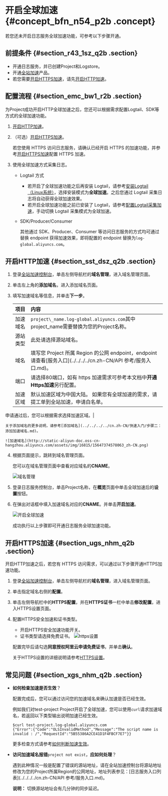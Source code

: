 # 开启全球加速 {#concept_bfn_n54_p2b .concept}

若您还未开启日志服务全球加速功能，可参考以下步骤开通。

## 前提条件 {#section_r43_1sz_q2b .section}

-   开通日志服务，并已创建Project和Logstore。
-   开通[全站加速](https://dcdn.console.aliyun.com/)产品。
-   若您需要[开启HTTPS加速](#)，请先[开启HTTP加速](#)。

## 配置流程 {#section_emc_bw1_r2b .section}

为Project成功开启HTTP全球加速之后，您还可以根据需求配置Logtail、SDK等方式的全球加速功能。

1.  [开启HTTP加速](#)。
2.  （可选）[开启HTTPS加速](#section_ugs_nhm_q2b)。

    若您使用 HTTPS 访问日志服务，请确认已经开启 HTTPS 的加速功能，并参考[开启HTTPS加速](#section_ugs_nhm_q2b)配置 HTTPS 加速。

3.  使用全球加速方式采集日志。
    -   Logtail 方式
        -   若开启了全球加速功能之后再安装 Logtail，请参考[安装Logtail（Linux系统）](cn.zh-CN/数据采集/Logtail采集/安装/安装Logtail（Linux系统）.md)，选择安装模式为**全球加速**。之后您通过 Logtail 采集日志将自动获得全球加速效果。
        -   若开启全球加速功能之前已安装了 Logtail，请参考[配置Logtail采集加速](cn.zh-CN/数据采集/采集加速/配置Logtail采集加速.md)，手动切换 Logtail 采集模式为全球加速。
    -   SDK/Producer/Consumer

        其他通过 SDK、Producer、Consumer 等访问日志服务的方式均可通过替换 endpoint 获得加速效果，即将配置的 endpoint 替换为`log-global.aliyuncs.com`。


## 开启HTTP加速 {#section_sst_dsz_q2b .section}

1.  登录[全站加速控制台](https://dcdn.console.aliyun.com/)，单击左侧导航栏的**域名管理**，进入域名管理页面。
2.  单击左上角的**添加域名**，进入添加域名页面。
3.  填写加速域名等信息，并单击**下一步**。

    |项目|内容|
    |:-|:-|
    |加速域名|`project\_name.log-global.aliyuncs.com`其中project\_name需要替换为您的Project名称。|
    |源站类型|此处请选择源站域名。|
    |域名|填写您 Project 所属 Region 的公网 endpoint，endpoint 请查看[服务入口](../../../../cn.zh-CN/API 参考/服务入口.md)。|
    |端口|请选择80端口，如有 https 加速需求可参考本文档中**开通Https加速**另行配置。|
    |加速区域|默认加速区域为中国大陆。 如果您有全球加速的需求，请提工单到全站加速，申请白名单。

 申请通过后，您可以根据需求选择加速区域。|

    关于添加域名的更多说明，请参考[添加域名](../../../../cn.zh-CN/快速入门/步骤二：添加加速域名.md)。

    ![加速域名](http://static-aliyun-doc.oss-cn-hangzhou.aliyuncs.com/assets/img/16815/15647374578063_zh-CN.png)

4.  根据页面提示，跳转到域名管理页面。

    您可以在域名管理页面中查看对应域名的**CNAME**。

    ![域名管理](http://static-aliyun-doc.oss-cn-hangzhou.aliyuncs.com/assets/img/16817/156473745753798_zh-CN.png)

5.  登录日志服务控制台，单击Project名称，在**概览**页面中单击全球加速后的**设置**按钮。
6.  在弹出对话框中填入加速域名对应的**CNAME**。并单击**开启加速**。

    ![开启全球加速](http://static-aliyun-doc.oss-cn-hangzhou.aliyuncs.com/assets/img/16815/15647374588065_zh-CN.png)

    成功执行以上步骤即可开通日志服务全球加速功能。


## 开启HTTPS加速 {#section_ugs_nhm_q2b .section}

开启HTTP加速之后，若您有 HTTPS 访问需求，可以通过以下步骤开通HTTPS加速功能。

1.  登录[全站加速控制台](https://dcdn.console.aliyun.com/)，单击左侧导航栏的**域名管理**，进入域名管理页面。
2.  单击指定域名右侧的**配置**。
3.  单击左侧导航栏中的**HTTPS配置**，并在**HTTPS证书**一栏中单击**修改配置**，进入HTTPS设置页面。
4.  配置HTTPS安全加速和证书类型。

    -   开启HTTPS安全加速功能开关。
    -   证书类型请选择免费证书。
    ![https设置](http://static-aliyun-doc.oss-cn-hangzhou.aliyuncs.com/assets/img/16817/156473745853797_zh-CN.png)

    配置完毕后请勾选**同意授权阿里云申请免费证书**，并单击**确认**。

    关于HTTPS设置的详细说明请参考[HTTPS设置](../../../../cn.zh-CN/用户指南/HTTPS设置/HTTPS设置.md)。


## 常见问题 {#section_xgs_nhm_q2b .section}

-   **如何检查加速是否生效**？

    配置完成后，您可以通过访问您的加速域名来确认加速是否已经生效。

    例如我们对test-project Project开启了全球加速，您可以使用`curl`请求加速域名，若返回以下类型输出说明加速已经生效。

    ``` {#codeblock_53a_ib9_6bi}
    $curl test-project.log-global.aliyuncs.com
    {"Error":{"Code":"OLSInvalidMethod","Message":"The script name is invalid : /","RequestId":"5B55386A2CE41D1F4FBCF7E7"}}
    ```

     更多检查方式请参考[如何判断加速生效](https://help.aliyun.com/knowledge_detail/65163.html)。

-   **访问加速域名报错**`project not exist`，**应如何处理**？

    遇到此种情况一般是配置了错误的源站地址，请在全站加速控制台将源站地址修改为您的Project所属Region的公网地址，地址列表参见：[日志服务入口列表](../../../../cn.zh-CN/API 参考/服务入口.md)。

    **说明：** 切换源站地址会有几分钟的同步延迟。


